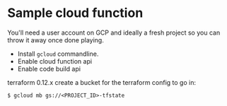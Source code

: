 # Sample cloud function

You'll need a user account on GCP and ideally a fresh project so you can throw it away once done playing.

- Install `gcloud` commandline.
- Enable cloud function api
- Enable code build api

terraform 0.12.x
create a bucket for the terraform config to go in:

```shell script
$ gcloud mb gs://<PROJECT_ID>-tfstate
```
